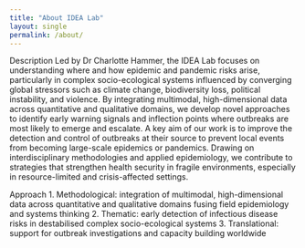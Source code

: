 ```yaml
---
title: "About IDEA Lab"
layout: single
permalink: /about/
---
```


Description
Led by Dr Charlotte Hammer, the IDEA Lab focuses on understanding where and how epidemic and pandemic risks arise, particularly in complex socio-ecological systems influenced by converging global stressors such as climate change, biodiversity loss, political instability, and violence. By integrating multimodal, high-dimensional data across quantitative and qualitative domains, we develop novel approaches to identify early warning signals and inflection points where outbreaks are most likely to emerge and escalate.
A key aim of our work is to improve the detection and control of outbreaks at their source to prevent local events from becoming large-scale epidemics or pandemics. Drawing on interdisciplinary methodologies and applied epidemiology, we contribute to strategies that strengthen health security in fragile environments, especially in resource-limited and crisis-affected settings.

Approach
1.⁠ ⁠Methodological: integration of multimodal, high-dimensional data across quantitative and qualitative domains fusing field epidemiology and systems thinking
2.⁠ ⁠Thematic: early detection of infectious disease risks in destabilised complex socio-ecological systems
3.⁠ ⁠Translational: support for outbreak investigations and capacity building worldwide
